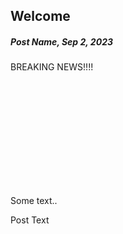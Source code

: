  <div class="card">
      <h2>Welcome</h2>
      <h5>Post Name, Sep 2, 2023</h5>
      <div class="fakeimg" style="height:200px;">BREAKING NEWS!!!!</div>
      <p>Some text..</p>
      <p>Post Text</p>
    </div>